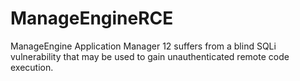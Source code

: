 # ManageEngineRCE
ManageEngine Application Manager 12 suffers from a blind SQLi vulnerability that may be used to gain unauthenticated remote code execution.
